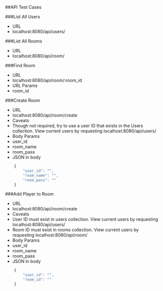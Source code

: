 ##API Test Cases

###List All Users
* URL
 * localhost:8080/api/users/

###List All Rooms
* URL
 * localhost:8080/api/room/

###Find Room
* URL
 * localhost:8080/api/room/:room_id  
* URL Params
 * room_id

###Create Room
* URL
 * localhost:8080/api/room/create
* Caveats
 * Though not required, try to use a user ID that exists in the Users collection. View current users by requesting localhost:8080/api/users/  
* Body Params
 * user_id
 * room_name
 * room_pass
* JSON in body
```javascript
	{
		"user_id": "",
		"room_name": "",
		"room_pass": ""
	}
```

###Add Player to Room
* URL
 * localhost:8080/api/room/create
* Caveats
 * User ID must exist in users collection. View current users by requesting localhost:8080/api/users/
 * Room ID must exist in rooms collection. View current users by requesting localhost:8080/api/room/
* Body Params
 * user_id
 * room_name
 * room_pass
* JSON in body
```javascript
	{
		"user_id": "",
		"room_id": ""
	}
```
